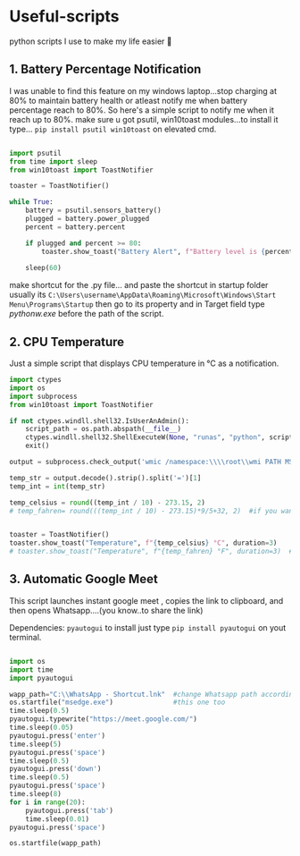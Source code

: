 # Useful-scripts
python scripts I use to make my life easier :pinched_fingers:

## 1. Battery Percentage Notification 
I was unable to find this feature on my windows laptop...stop charging at 80% to maintain battery health or atleast notify me when battery percentage reach to 80%. So here's a simple script to notify me when it reach up to 80%.
make sure u got psutil, win10toast modules...to install it type... ```pip install psutil win10toast``` on elevated cmd.

```python

import psutil
from time import sleep
from win10toast import ToastNotifier

toaster = ToastNotifier()

while True:
    battery = psutil.sensors_battery()
    plugged = battery.power_plugged
    percent = battery.percent

    if plugged and percent >= 80:
        toaster.show_toast("Battery Alert", f"Battery level is {percent}%", duration=10)
        
    sleep(60)
```
make shortcut for the .py file... and paste the shortcut in startup folder usually its                                   ```C:\Users\username\AppData\Roaming\Microsoft\Windows\Start Menu\Programs\Startup``` 
then go to its property and in Target field type *pythonw.exe* before the path of the script. 


## 2. CPU Temperature 
Just a simple script that displays CPU temperature in °C as a notification.

```python
import ctypes
import os
import subprocess
from win10toast import ToastNotifier

if not ctypes.windll.shell32.IsUserAnAdmin():
    script_path = os.path.abspath(__file__)
    ctypes.windll.shell32.ShellExecuteW(None, "runas", "python", script_path, None, 1)
    exit()

output = subprocess.check_output('wmic /namespace:\\\\root\\wmi PATH MSAcpi_ThermalZoneTemperature get CurrentTemperature /value | findstr /r "^CurrentTemperature="', shell=True)

temp_str = output.decode().strip().split('=')[1]
temp_int = int(temp_str)

temp_celsius = round((temp_int / 10) - 273.15, 2)
# temp_fahren= round(((temp_int / 10) - 273.15)*9/5+32, 2)  #if you wanna use °F uncomment this line and comment out the above line


toaster = ToastNotifier()
toaster.show_toast("Temperature", f"{temp_celsius} °C", duration=3) 
# toaster.show_toast("Temperature", f"{temp_fahren} °F", duration=3)  #if you wanna use °F uncomment this line and comment out the above line
```

## 3. Automatic Google Meet
This script launches instant google meet , copies the link to clipboard, and then opens Whatsapp....(you know..to share the link)

Dependencies: ```pyautogui``` to install just type ```pip install pyautogui``` on yout terminal.

```python

import os
import time
import pyautogui

wapp_path="C:\\WhatsApp - Shortcut.lnk"  #change Whatsapp path according to your system
os.startfile("msedge.exe")               #this one too
time.sleep(0.5)
pyautogui.typewrite("https://meet.google.com/")
time.sleep(0.05)
pyautogui.press('enter')
time.sleep(5)
pyautogui.press('space')
time.sleep(0.5)
pyautogui.press('down')
time.sleep(0.5)
pyautogui.press('space')
time.sleep(8)
for i in range(20):
    pyautogui.press('tab')
    time.sleep(0.01)
pyautogui.press('space')

os.startfile(wapp_path)
```

